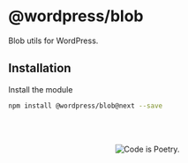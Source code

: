# @wordpress/blob

Blob utils for WordPress.

## Installation

Install the module

```bash
npm install @wordpress/blob@next --save
```

<br/><br/><p align="center"><img src="https://s.w.org/style/images/codeispoetry.png?1" alt="Code is Poetry." /></p>
